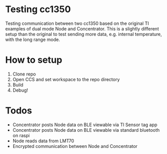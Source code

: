 # Testing cc1350
Testing communication between two cc1350 based on the original TI examples of dual mode Node and Concentrator. This is a slightly different setup than the original to test sending more data, e.g. internal temperature, with the long range mode. 

# How to setup
1. Clone repo
1. Open CCS and set workspace to the repo directory
1. Build
1. Debug!

# Todos
* Concentrator posts Node data on BLE viewable via TI Sensor tag app
* Concentrator posts Node data on BLE viewable via standard bluetooth on raspi 
* Node reads data from LMT70
* Encrypted communication between Node and Concentrator
